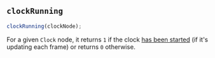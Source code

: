 ## `clockRunning`

```js
clockRunning(clockNode);
```

For a given `Clock` node, it returns `1` if the clock [has been started](startClock.md) (if it's updating each frame) or returns `0` otherwise.
